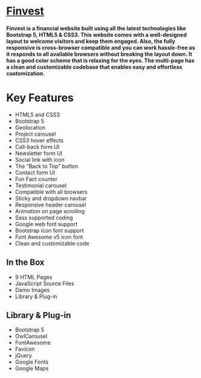 # [Finvest]()
#### Finvest is a financial website built using all the latest technologies like Bootstrap 5, HTML5 & CSS3. This website comes with a well-designed layout to welcome visitors and keep them engaged. Also,  the fully responsive  is cross-browser compatible and you can work hassle-free as it responds to all available browsers without breaking the layout down.  It has a good color scheme that is relaxing for the eyes. The multi-page has a clean and customizable codebase that enables easy and effortless customization.



# Key Features
- HTML5 and CSS3
- Bootstrap 5
- Geolocation
- Project carousel
- CSS3 hover effects
- Call-back form UI
- Newsletter form UI
- Social link with icon
- The “Back to Top” button
- Contact form UI
- Fun Fact counter
- Testimonial carousel
- Compatible with all browsers
- Sticky and dropdown navbar
- Responsive header carousel
- Animation on page scrolling
- Sass supported coding
- Google web font support
- Bootstrap icon font support
- Font Awesome v5 icon font
- Clean and customizable code

## In the Box
- 9 HTML Pages
- JavaScript Source Files
- Demo Images
- Library & Plug-in


## Library & Plug-in
- Bootstrap 5
- OwlCarousel
- FontAwesome
- Favicon
- jQuery
- Google Fonts
- Google Maps